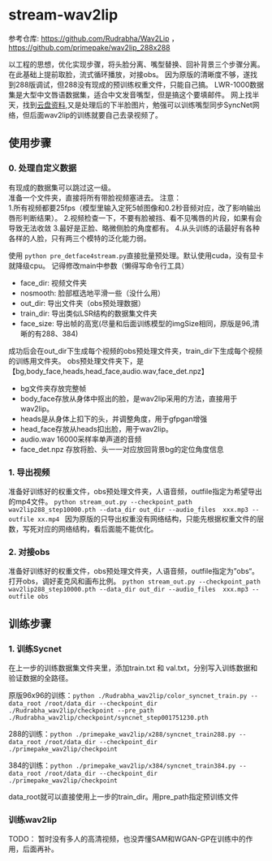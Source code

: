 # stream-wav2lip
参考仓库: https://github.com/Rudrabha/Wav2Lip ，https://github.com/primepake/wav2lip_288x288
  
以工程的思想，优化实现步骤，将头脸分离、嘴型替换、回补背景三个步骤分离。
在此基础上提前取脸，流式循环播放，对接obs。
因为原版的清晰度不够，遂找到288版调试，但288没有现成的预训练权重文件，只能自己搞。
LWR-1000数据集是大型中文唇语数据集，适合中文发音嘴型，但是搞这个要填邮件。
网上找半天，找到[云盘资料](https://blog.csdn.net/weixin_47907053/article/details/132039297),又是处理后的下半脸图片，勉强可以训练嘴型同步SyncNet网络，但后面wav2lip的训练就要自己去录视频了。


## 使用步骤

### 0. 处理自定义数据
有现成的数据集可以跳过这一级。  
准备一个文件夹，直接将所有带脸视频塞进去。 注意：  
1.所有视频都要25fps（模型里输入定死5帧图像和0.2秒音频对应，改了影响输出唇形判断结果）。
2.视频检查一下，不要有脸被挡、看不见嘴唇的片段，如果有会导致无法收敛
3.最好是正脸、略微侧脸的角度都有。
4.从头训练的话最好有各种各样的人脸，只有两三个模特的泛化能力弱。

使用 `python pre_detface4stream.py`直接批量预处理。默认使用cuda，没有显卡就降级cpu。
记得修改main中参数（懒得写命令行工具）
- face_dir: 视频文件夹
- nosmooth: 脸部框选地平滑一些（没什么用）
- out_dir: 导出文件夹（obs预处理数据）
- train_dir: 导出类似LSR结构的数据集文件夹
- face_size: 导出帧的高宽(尽量和后面训练模型的imgSize相同，原版是96,清晰的有288、384)

成功后会在out_dir下生成每个视频的obs预处理文件夹，train_dir下生成每个视频的训练用文件夹。
obs预处理文件夹下，是【bg,body_face,heads,head_face,audio.wav,face_det.npz】
- bg文件夹存放完整帧 
- body_face存放从身体中抠出的脸，是wav2lip采用的方法，直接用于wav2lip。
- heads是从身体上扣下的头，并调整角度，用于gfpgan增强
- head_face存放从heads扣出脸，用于wav2lip。
- audio.wav 16000采样率单声道的音频
- face_det.npz 存放将脸、头一一对应放回背景bg的定位角度信息

### 1. 导出视频
准备好训练好的权重文件，obs预处理文件夹，人语音频，outfile指定为希望导出的mp4文件。
`python stream_out.py --checkpoint_path wav2lip288_step10000.pth --data_dir out_dir --audio_files  xxx.mp3 --outfile xx.mp4 `
因为原版的只导出权重没有网络结构，只能先根据权重文件的层数，写死对应的网络结构，看后面能不能优化。


### 2. 对接obs
准备好训练好的权重文件，obs预处理文件夹，人语音频，outfile指定为”obs“。
打开obs，调好麦克风和画布比例。
`python stream_out.py --checkpoint_path wav2lip288_step10000.pth --data_dir out_dir --audio_files  xxx.mp3 --outfile obs `


## 训练步骤

### 1. 训练Sycnet
在上一步的训练数据集文件夹里，添加train.txt 和 val.txt，分别写入训练数据和验证数据的全路径。

原版96x96的训练：`python ./Rudrabha_wav2lip/color_syncnet_train.py --data_root /root/data_dir --checkpoint_dir ./Rudrabha_wav2lip/checkpoint --pre_path ./Rudrabha_wav2lip/checkpoint/syncnet_step001751230.pth`

288的训练：`python ./primepake_wav2lip/x288/syncnet_train288.py --data_root /root/data_dir --checkpoint_dir ./primepake_wav2lip/checkpoint`

384的训练：`python ./primepake_wav2lip/x384/syncnet_train384.py --data_root /root/data_dir --checkpoint_dir ./primepake_wav2lip/checkpoint`

data_root就可以直接使用上一步的train_dir。用pre_path指定预训练文件

### 训练wav2lip
TODO： 暂时没有多人的高清视频，也没弄懂SAM和WGAN-GP在训练中的作用，后面再补。